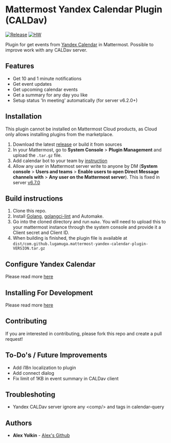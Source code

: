 # Mattermost Yandex Calendar Plugin (CALDav)

[![Release](https://img.shields.io/github/v/release/LugaMuga/mattermost-yandex-calendar-plugin)](https://github.com/LugaMuga/mattermost-yandex-calendar-plugin/releases/latest)
[![HW](https://img.shields.io/github/issues/LugaMuga/mattermost-yandex-calendar-plugin/Up%20For%20Grabs?color=dark%20green&label=Help%20Wanted)](https://github.com/LugaMuga/mattermost-yandex-calendar-plugin/issues?q=is%3Aissue+is%3Aopen+sort%3Aupdated-desc+label%3A%22Up+For+Grabs%22+label%3A%22Help+Wanted%22)

Plugin for get events from [Yandex Calendar](https://calendar.yandex.ru/) in Mattermost. Possible to improve work with any CALDav server.

## Features
- Get 10 and 1 minute notifications
- Get event updates
- Get upcoming calendar events
- Get a summary for any day you like
- Setup status 'In meeting' automatically (for server v6.2.0+)

## Installation
This plugin cannot be installed on Mattermost Cloud products, as Cloud only allows installing plugins from the marketplace.
1. Download the latest [release](https://github.com/LugaMuga/mattermost-yandex-calendar-plugin/releases) or build it from sources
2. In your Mattermost, go to **System Console** > **Plugin Management** and upload the `.tar.gz` file.
3. Add calendar bot to your team by [instruction](https://www.ibm.com/docs/en/z-chatops/1.1.0?topic=mattermost-inviting-created-bot-your-team)
4. Allow any user in Mattermost server write to anyone by DM (**System console** > **Users and teams** > **Enable users to open Direct Message channels with** > **Any user on the Mattermost server**). This is fixed in server [v6.7.0](https://github.com/mattermost/mattermost-server/pull/19713)

## Build instructions
1. Clone this repo.
2. Install [Golang](https://golang.org/doc/install), [golangci-lint](https://golangci-lint.run/usage/install/) and Automake.
3. Go into the cloned directory and run `make`. You will need to upload this to your mattermost instance through the system console and provide it a Client secret and Client ID.
4. When building is finished, the plugin file is available at `dist/com.github.lugamuga.mattermost-yandex-calendar-plugin-VERSION.tar.gz`

## Configure Yandex Calendar
Please read more [here](docs/readme.md)

## Installing For Development
Please read more [here](docker/debug/readme.md)

## Contributing
If you are interested in contributing, please fork this repo and create a pull request!

## To-Do's / Future Improvements
* Add i18n localization to plugin
* Add connect dialog
* Fix limit of 1KB in event summary in CALDav client

## Troubleshoting
* Yandex CALDav server ignore any \<comp/> and <prop-filter/> tags in calendar-query

## Authors
* **Alex Yolkin** - [Alex's Github](https://github.com/LugaMuga)

